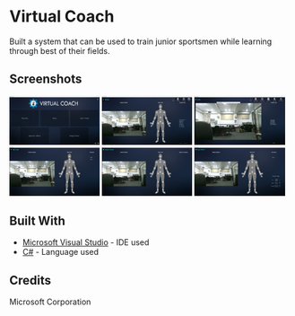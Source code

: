 # Virtual Coach
Built a system that can be used to train junior sportsmen while learning through best of their fields.

## Screenshots
<img src="https://github.com/SyedKhawarAli/Virtual-Coach/blob/master/Virtual%20Coach%20Screenshots/1.JPG?raw=true" width="32%" height="32%" title="Sign up/in">  <img src="https://github.com/SyedKhawarAli/Virtual-Coach/blob/master/Virtual%20Coach%20Screenshots/2.JPG?raw=true" width="32%" height="32%" title="Select contact for chat"> 
<img src="https://github.com/SyedKhawarAli/Virtual-Coach/blob/master/Virtual%20Coach%20Screenshots/3.JPG?raw=true" width="32%" height="32%" title="Sent text and image messages"> 
<img src="https://github.com/SyedKhawarAli/Virtual-Coach/blob/master/Virtual%20Coach%20Screenshots/4.JPG?raw=true" width="32%" height="32%" title="Already contacted people"> 
<img src="https://github.com/SyedKhawarAli/Virtual-Coach/blob/master/Virtual%20Coach%20Screenshots/5.JPG?raw=true" width="32%" height="32%" title="Recived text and image messages"> 
<img src="https://github.com/SyedKhawarAli/Virtual-Coach/blob/master/Virtual%20Coach%20Screenshots/6.JPG?raw=true" width="32%" height="32%" title="Video chat">

## Built With

* [Microsoft Visual Studio](https://visualstudio.microsoft.com/) - IDE used 
* [C#](https://en.wikipedia.org/wiki/C_Sharp_(programming_language)) - Language used

## Credits
Microsoft Corporation 
